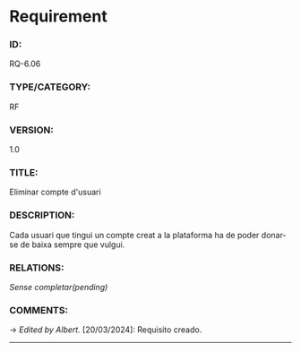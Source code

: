 # Requirement

### ID:
RQ-6.06
### TYPE/CATEGORY:
RF
### VERSION:
1.0
### TITLE:
Eliminar compte d'usuari
### DESCRIPTION:
Cada usuari que tingui un compte creat a la plataforma ha de poder donar-se de baixa sempre que vulgui. 
### RELATIONS:
*Sense completar(pending)*
### COMMENTS:
&rarr; *Edited by Albert.* [20/03/2024]: Requisito creado.

---
